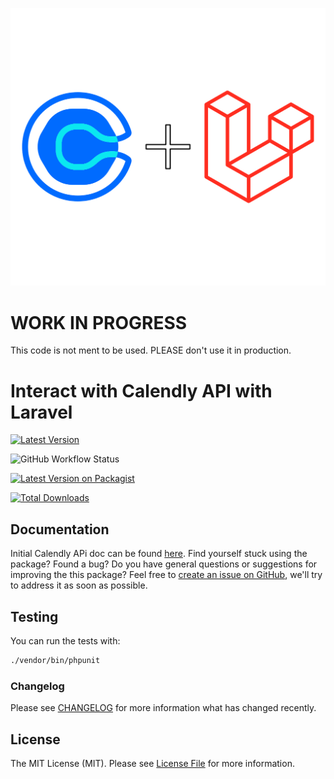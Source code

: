 <p align="center"><img src="/art/logo.svg" alt="Social Card of Laravel Calendly"></p>

# WORK IN PROGRESS

This code is not ment to be used. PLEASE don't use it in production.

# Interact with Calendly API with Laravel

[![Latest Version](https://img.shields.io/github/release/typedin/laravel-calendly.svg?style=flat-square)](https://github.com/typedin/laravel-calendly/releases)

![GitHub Workflow Status](https://img.shields.io/github/workflow/status/typedin/laravel-calendly/run-tests?label=tests)

[![Latest Version on Packagist](https://img.shields.io/packagist/v/typedin/laravel-calendly.svg?style=flat-square)](https://packagist.org/packages/typedin/laravel-calendly)

[![Total Downloads](https://img.shields.io/packagist/dt/typedin/laravel-calendly.svg?style=flat-square)](https://packagist.org/packages/typedin/laravel-calendly)

## Documentation
Initial Calendly APi doc can be found [here](https://developer.calendly.com/api-docs).
Find yourself stuck using the package? Found a bug? Do you have general questions or suggestions for improving the this package? Feel free to [create an issue on GitHub](https://github.com/typedin/laravel-calendly/issues), we'll try to address it as soon as possible.

## Testing

You can run the tests with:

```bash
./vendor/bin/phpunit
```

### Changelog

Please see [CHANGELOG](CHANGELOG.md) for more information what has changed recently.

## License

The MIT License (MIT). Please see [License File](LICENSE.md) for more information.
